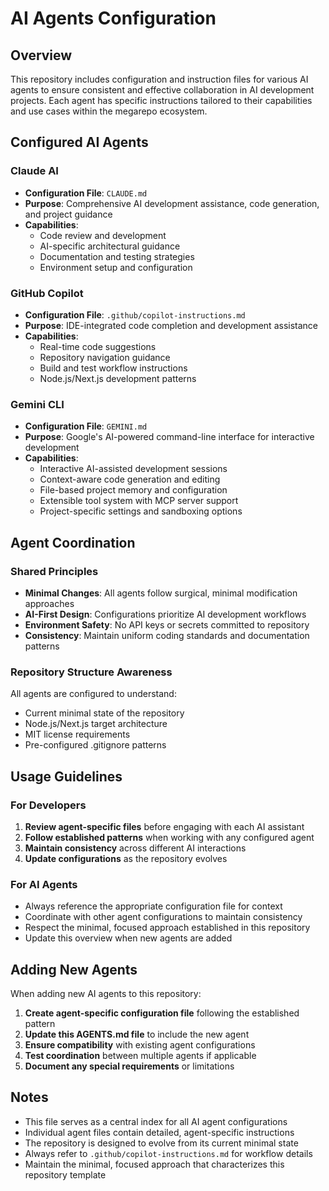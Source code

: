 # AI Agents Configuration

## Overview

This repository includes configuration and instruction files for various AI agents to ensure consistent and effective collaboration in AI development projects. Each agent has specific instructions tailored to their capabilities and use cases within the megarepo ecosystem.

## Configured AI Agents

### Claude AI
- **Configuration File**: `CLAUDE.md`
- **Purpose**: Comprehensive AI development assistance, code generation, and project guidance
- **Capabilities**: 
  - Code review and development
  - AI-specific architectural guidance
  - Documentation and testing strategies
  - Environment setup and configuration

### GitHub Copilot
- **Configuration File**: `.github/copilot-instructions.md`
- **Purpose**: IDE-integrated code completion and development assistance
- **Capabilities**: 
  - Real-time code suggestions
  - Repository navigation guidance
  - Build and test workflow instructions
  - Node.js/Next.js development patterns

### Gemini CLI
- **Configuration File**: `GEMINI.md`
- **Purpose**: Google's AI-powered command-line interface for interactive development
- **Capabilities**:
  - Interactive AI-assisted development sessions
  - Context-aware code generation and editing
  - File-based project memory and configuration
  - Extensible tool system with MCP server support
  - Project-specific settings and sandboxing options

## Agent Coordination

### Shared Principles
- **Minimal Changes**: All agents follow surgical, minimal modification approaches
- **AI-First Design**: Configurations prioritize AI development workflows
- **Environment Safety**: No API keys or secrets committed to repository
- **Consistency**: Maintain uniform coding standards and documentation patterns

### Repository Structure Awareness
All agents are configured to understand:
- Current minimal state of the repository
- Node.js/Next.js target architecture
- MIT license requirements
- Pre-configured .gitignore patterns

## Usage Guidelines

### For Developers
1. **Review agent-specific files** before engaging with each AI assistant
2. **Follow established patterns** when working with any configured agent
3. **Maintain consistency** across different AI interactions
4. **Update configurations** as the repository evolves

### For AI Agents
- Always reference the appropriate configuration file for context
- Coordinate with other agent configurations to maintain consistency
- Respect the minimal, focused approach established in this repository
- Update this overview when new agents are added

## Adding New Agents

When adding new AI agents to this repository:

1. **Create agent-specific configuration file** following the established pattern
2. **Update this AGENTS.md file** to include the new agent
3. **Ensure compatibility** with existing agent configurations
4. **Test coordination** between multiple agents if applicable
5. **Document any special requirements** or limitations

## Notes

- This file serves as a central index for all AI agent configurations
- Individual agent files contain detailed, agent-specific instructions
- The repository is designed to evolve from its current minimal state
- Always refer to `.github/copilot-instructions.md` for workflow details
- Maintain the minimal, focused approach that characterizes this repository template